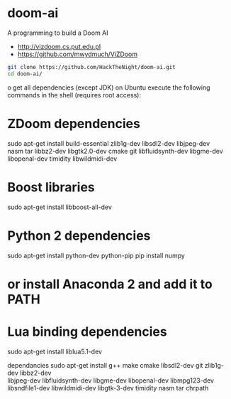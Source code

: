 # doom-ai
A programming to build a Doom AI
- http://vizdoom.cs.put.edu.pl
- https://github.com/mwydmuch/ViZDoom

````bash
git clone https://github.com/HackTheNight/doom-ai.git
cd doom-ai/
````


o get all dependencies (except JDK) on Ubuntu execute the following commands in the shell (requires root access):

# ZDoom dependencies
sudo apt-get install build-essential zlib1g-dev libsdl2-dev libjpeg-dev \
nasm tar libbz2-dev libgtk2.0-dev cmake git libfluidsynth-dev libgme-dev \
libopenal-dev timidity libwildmidi-dev

# Boost libraries
sudo apt-get install libboost-all-dev

# Python 2 dependencies
sudo apt-get install python-dev python-pip
pip install numpy
# or install Anaconda 2 and add it to PATH

# Lua binding dependencies
sudo apt-get install liblua5.1-dev

dependancies
sudo apt-get install g++ make cmake libsdl2-dev git zlib1g-dev libbz2-dev \
libjpeg-dev libfluidsynth-dev libgme-dev libopenal-dev libmpg123-dev \
libsndfile1-dev libwildmidi-dev libgtk-3-dev timidity nasm tar chrpath
